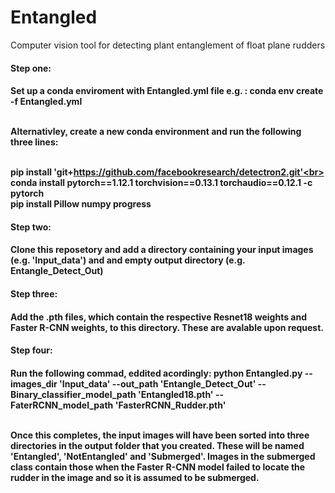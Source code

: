 # Entangled
Computer vision tool for detecting plant entanglement of float plane rudders

<h4>Step one:<h4>
  Set up a conda enviroment with Entangled.yml file
  e.g. : conda env create -f Entangled.yml<br>
  
  <br>Alternativley, create a new conda environment and run the following three lines:

  <br>pip install 'git+https://github.com/facebookresearch/detectron2.git'<br>
  conda install pytorch==1.12.1 torchvision==0.13.1 torchaudio==0.12.1 -c pytorch
  <br>pip install Pillow numpy progress

<h4>Step two:<h4>
  Clone this reposetory and add a directory containing your input images (e.g. 'Input_data') and and empty output directory (e.g. Entangle_Detect_Out) 

<h4>Step three:<h4>
  Add the .pth files, which contain the respective Resnet18 weights and Faster R-CNN weights, to this directory. These are avalable upon request.

<h4>Step four:<h4>
  Run the following commad, eddited acordingly:
  python Entangled.py --images_dir 'Input_data' --out_path 'Entangle_Detect_Out' --Binary_classifier_model_path 'Entangled18.pth' --FaterRCNN_model_path 'FasterRCNN_Rudder.pth'<br>
  
<br>Once this completes, the input images will have been sorted into three directories in the output folder that you created. These will be named 'Entangled', 'NotEntangled' and 'Submerged'.
Images in the submerged class contain those when the Faster R-CNN model failed to locate the rudder in the image and so it is assumed to be submerged.
